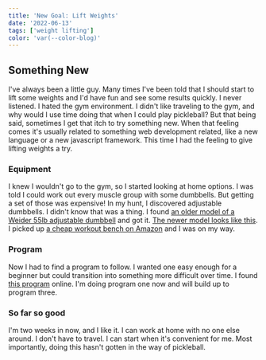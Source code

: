 ```yaml
---
title: 'New Goal: Lift Weights'
date: '2022-06-13'
tags: ['weight lifting']
color: 'var(--color-blog)'
---
```


## Something New

I've always been a little guy. Many times I've been told that I should start to lift some weights and I'd have fun and see some results quickly. I never listened. I hated the gym environment. I didn't like traveling to the gym, and why would I use time doing that when I could play pickleball? But that being said, sometimes I get that itch to try something new. When that feeling comes it's usually related to something web development related, like a new language or a new javascript framework. This time I had the feeling to give lifting weights a try.

### Equipment
I knew I wouldn't go to the gym, so I started looking at home options. I was told I could work out every muscle group with some dumbbells. But getting a set of those was expensive! In my hunt, I discovered adjustable dumbbells. I didn't know that was a thing. I found [an older model of a Weider 55lb adjustable dumbbell](https://www.samsclub.com/p/weider-55lb-select-a-weight-dumbbell-pair/prod25812013) and got it. [The newer model looks like this](https://www.amazon.com/Weider-WEIRDER-Select-Adjustable-Dumbbell/dp/B07G8NDVT2). I picked up [a cheap workout bench on Amazon](https://www.amazon.com/dp/B08Z3CD7CV?psc=1&ref=ppx_yo2ov_dt_b_product_details) and I was on my way.

### Program
Now I had to find a program to follow. I wanted one easy enough for a beginner but could transition into something more difficult over time. I found [this program](https://thefitnessphantom.com/5-day-dumbbell-workout-split) online. I'm doing program one now and will build up to program three.

### So far so good
I'm two weeks in now, and I like it. I can work at home with no one else around. I don't have to travel. I can start when it's convenient for me. Most importantly, doing this hasn't gotten in the way of pickleball.